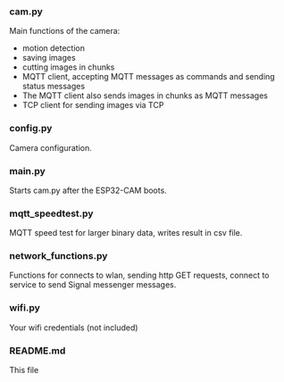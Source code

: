### cam.py
Main functions of the camera: 
- motion detection
- saving images
- cutting images in chunks
- MQTT client, accepting MQTT messages as commands and sending status messages
- The MQTT client also sends images in chunks as MQTT messages
- TCP client for sending images via TCP

### config.py
Camera configuration.

### main.py
Starts cam.py after the ESP32-CAM boots.

### mqtt_speedtest.py
MQTT speed test for larger binary data, writes result in csv file.

### network_functions.py
Functions for connects to wlan, sending http GET requests, connect to service to send Signal messenger messages.

### wifi.py
Your wifi credentials (not included)

### README.md
This file
